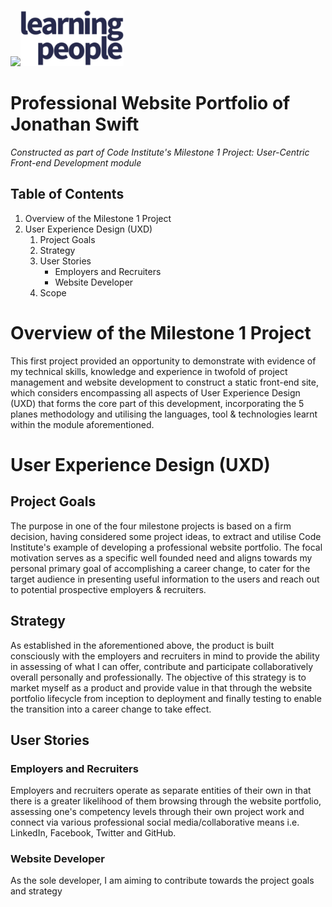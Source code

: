 <img src="https://codeinstitute.s3.amazonaws.com/fullstack/ci_logo_small.png" style="margin: 0;"><img src="assets/images/learning-people-logo.png" style="margin: 0;">

# Professional Website Portfolio of Jonathan Swift
*Constructed as part of Code Institute's Milestone 1 Project: User-Centric Front-end Development module*

<!-- Image of website portfolio responsiveness -->

## Table of Contents

1. Overview of the Milestone 1 Project
2. User Experience Design (UXD)
   1. Project Goals
   2. Strategy
   3. User Stories
      - Employers and Recruiters
      - Website Developer
   4. Scope

# Overview of the Milestone 1 Project

This first project provided an opportunity to demonstrate with evidence of my technical skills, knowledge and experience in twofold of project management and website development to construct a static front-end site, which considers encompassing all aspects of User Experience Design (UXD) that forms the core part of this development, incorporating the 5 planes methodology and utilising the languages, tool & technologies learnt within the module aforementioned.

# User Experience Design (UXD)

## Project Goals

The purpose in one of the four milestone projects is based on a firm decision, having considered some project ideas, to extract and utilise Code Institute's example of developing a professional website portfolio. The focal motivation serves as a specific well founded need and aligns towards my personal primary goal of accomplishing a career change, to cater for the target audience in presenting useful information to the users and reach out to potential prospective employers & recruiters.

## Strategy

As established in the aforementioned above, the product is built consciously with the employers and recruiters in mind to provide the ability in assessing of what I can offer, contribute and participate collaboratively overall personally and professionally. The objective of this strategy is to market myself as a product and provide value in that through the website portfolio lifecycle from inception to deployment and finally testing to enable the transition into a career change to take effect.

## User Stories

### Employers and Recruiters

Employers and recruiters operate as separate entities of their own in that there is a greater likelihood of them browsing through the website portfolio, assessing one's competency levels through their own project work and connect via various professional social media/collaborative means i.e. LinkedIn, Facebook, Twitter and GitHub.

### Website Developer 

As the sole developer, I am aiming to contribute towards the project goals and strategy
